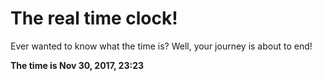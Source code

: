 # The real time clock!

Ever wanted to know what the time is? Well, your journey is about to end!

**The time is Nov 30, 2017, 23:23**